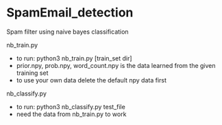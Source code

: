 # SpamEmail_detection
Spam filter using naive bayes classification

nb_train.py
   * to run: python3 nb_train.py [train_set dir] <br />
   * prior.npy, prob.npy, word_count.npy is the data learned from the given training set<br />
   * to use your own data delete the default npy data first<br />
   
nb_classify.py
   * to run: python3 nb_classify.py test_file<br />
   * need the data from nb_train.py to work<br />
